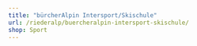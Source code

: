 ```yaml
---
title: "bürcherAlpin Intersport/Skischule"
url: /riederalp/buercheralpin-intersport-skischule/
shop: Sport
---
```

